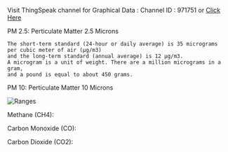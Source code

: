 Visit ThingSpeak channel for Graphical Data :
Channel ID : 971751 or <a href="https://thingspeak.com/channels/971751" rel="noopener nofollow" target="_blank" onclick="return Q.openUrl(this, 11837815);" class="external_link">Click Here</a>

PM 2.5: Perticulate Matter 2.5 Microns

	The short-term standard (24-hour or daily average) is 35 micrograms per cubic meter of air (µg/m3)
	and the long-term standard (annual average) is 12 µg/m3.
	A microgram is a unit of weight. There are a million micrograms in a gram,
	and a pound is equal to about 450 grams.


PM 10: Perticulate Matter 10 Microns


![Ranges](https://www.google.com/imgres?imgurl=https://www.airveda.com/resources/images/pm_levels.png&imgrefurl=https://www.airveda.com/blog/Understanding-Particulate-Matter-and-Its-Associated-Health-Impact&tbnid=k35Z4ssYzXHN9M&vet=1&docid=qMv7b-1U5UhauM&w=1351&h=414&q=pm+2.5+and+pm+10+safe+levels&hl=en-US&source=sh/x/im "PM 2.5/10 ranges")

Methane (CH4):


Carbon Monoxide (CO):


Carbon Dioxide (CO2):

